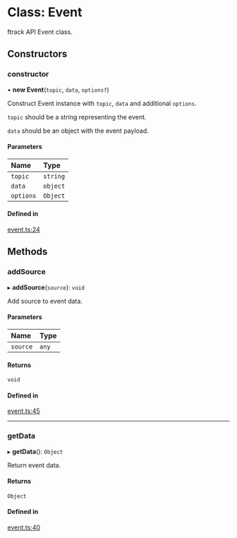 # Class: Event

ftrack API Event class.

## Constructors

### <a id="constructor" name="constructor"></a> constructor

• **new Event**(`topic`, `data`, `options?`)

Construct Event instance with `topic`, `data` and additional `options`.

`topic` should be a string representing the event.

`data` should be an object with the event payload.

#### Parameters

| Name      | Type     |
| :-------- | :------- |
| `topic`   | `string` |
| `data`    | `object` |
| `options` | `Object` |

#### Defined in

[event.ts:24](https://github.com/ftrackhq/ftrack-javascript/blob/d4efce9/source/event.ts#L24)

## Methods

### <a id="addsource" name="addsource"></a> addSource

▸ **addSource**(`source`): `void`

Add source to event data.

#### Parameters

| Name     | Type  |
| :------- | :---- |
| `source` | `any` |

#### Returns

`void`

#### Defined in

[event.ts:45](https://github.com/ftrackhq/ftrack-javascript/blob/d4efce9/source/event.ts#L45)

---

### <a id="getdata" name="getdata"></a> getData

▸ **getData**(): `Object`

Return event data.

#### Returns

`Object`

#### Defined in

[event.ts:40](https://github.com/ftrackhq/ftrack-javascript/blob/d4efce9/source/event.ts#L40)
